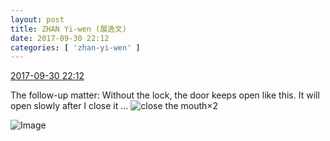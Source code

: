 ```yaml
---
layout: post
title: ZHAN Yi-wen (展逸文)
date: 2017-09-30 22:12
categories: [ 'zhan-yi-wen' ]
---
```


<div class="weibo-info">
  <a href="http://weibo.com/6108090526/FofHnnvab">2017-09-30 22:12</a>
</div>

The follow-up matter: Without the lock, the door keeps open like this. It will open slowly after I close it … ![close the mouth](http://img.t.sinajs.cn/t4/appstyle/expression/ext/normal/29/bz_org.gif)×2

<!-- more -->

![Image](http://wx1.sinaimg.cn/mw690/006FmVn8gy1fk1y1svwhnj30qo0zkdl8.jpg)
